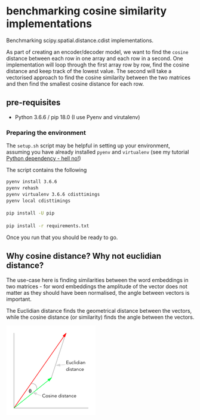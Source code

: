 # benchmarking cosine similarity implementations

Benchmarking scipy.spatial.distance.cdist implementations.

As part of creating an encoder/decoder model, we want to find the `cosine` distance between each row in one array and each row in a second. One implementation will loop through the first array row by row, find the cosine distance and keep track of the lowest value. The second will take a vectorised approach to find the cosine similarity between the two matrices and then find the smallest cosine distance for each row.

## pre-requisites

- Python 3.6.6 / pip 18.0 (I use Pyenv and virutalenv)

### Preparing the environment

The `setup.sh` script may be helpful in setting up your environment, assuming you have already installed `pyenv` and `virtualenv` (see my tutorial [Python dependency - hell no!](http://www.webpusher.ie/2018/09/19/python-dependency-hell-no/))

The script contains the following

```bash
pyenv install 3.6.6
pyenv rehash
pyenv virtualenv 3.6.6 cdisttimings
pyenv local cdisttimings

pip install -U pip

pip install -r requirements.txt
```

Once you run that you should be ready to go.

## Why cosine distance? Why not euclidian distance?

The use-case here is finding similarities between the word embeddings in two matrices - for word embeddings the amplitude of the vector does not matter as they should have been normalised, the angle between vectors is important.

The Euclidian distance finds the geometrical distance between the vectors, while the cosine distance (or similarity) finds the angle between the vectors.

![](./Figure1.png)
